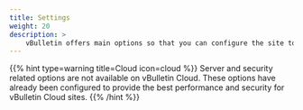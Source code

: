 ```yaml
---
title: Settings
weight: 20
description: >
    vBulletin offers main options so that you can configure the site to fit your site's specific needs. This part of the documentation will go over the the different types of options available. 
---
```


{{% hint type=warning title=Cloud icon=cloud %}}
Server and security related options are not available on vBulletin Cloud. These options have already been configured to provide the best performance and security for vBulletin Cloud sites. 
{{% /hint %}}

